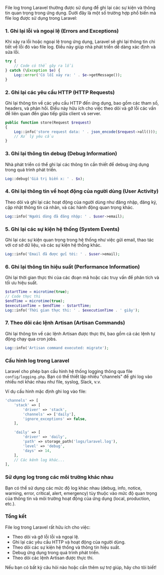 File log trong Laravel thường được sử dụng để ghi lại các sự kiện và thông tin quan trọng trong ứng dụng. Dưới đây là một số trường hợp phổ biến mà file log được sử dụng trong Laravel:

### 1. **Ghi lại lỗi và ngoại lệ (Errors and Exceptions)**
Khi xảy ra lỗi hoặc ngoại lệ trong ứng dụng, Laravel sẽ ghi lại thông tin chi tiết về lỗi đó vào file log. Điều này giúp nhà phát triển dễ dàng xác định và sửa lỗi.
```php
try {
    // Code có thể gây ra lỗi
} catch (\Exception $e) {
    Log::error('Có lỗi xảy ra: ' . $e->getMessage());
}
```

### 2. **Ghi lại các yêu cầu HTTP (HTTP Requests)**
Ghi lại thông tin về các yêu cầu HTTP đến ứng dụng, bao gồm các tham số, headers, và phản hồi. Điều này hữu ích cho việc theo dõi và gỡ lỗi các vấn đề liên quan đến giao tiếp giữa client và server.
```php
public function store(Request $request)
{
    Log::info('store request data: ' . json_encode($request->all()));
    // Xử lý yêu cầu
}
```

### 3. **Ghi lại thông tin debug (Debug Information)**
Nhà phát triển có thể ghi lại các thông tin cần thiết để debug ứng dụng trong quá trình phát triển.
```php
Log::debug('Giá trị biến x: ' . $x);
```

### 4. **Ghi lại thông tin về hoạt động của người dùng (User Activity)**
Theo dõi và ghi lại các hoạt động của người dùng như đăng nhập, đăng ký, cập nhật thông tin cá nhân, và các hành động quan trọng khác.
```php
Log::info('Người dùng đã đăng nhập: ' . $user->email);
```

### 5. **Ghi lại các sự kiện hệ thống (System Events)**
Ghi lại các sự kiện quan trọng trong hệ thống như việc gửi email, thao tác với cơ sở dữ liệu, và các sự kiện hệ thống khác.
```php
Log::info('Email đã được gửi tới: ' . $user->email);
```

### 6. **Ghi lại thông tin hiệu suất (Performance Information)**
Ghi lại thời gian thực thi của các đoạn mã hoặc các truy vấn để phân tích và tối ưu hiệu suất.
```php
$startTime = microtime(true);
// Code thực thi
$endTime = microtime(true);
$executionTime = $endTime - $startTime;
Log::info('Thời gian thực thi: ' . $executionTime . ' giây');
```

### 7. **Theo dõi các lệnh Artisan (Artisan Commands)**
Ghi lại thông tin về các lệnh Artisan được thực thi, bao gồm cả các lệnh tự động chạy qua cron jobs.
```php
Log::info('Artisan command executed: migrate');
```

### Cấu hình log trong Laravel
Laravel cho phép bạn cấu hình hệ thống logging thông qua file `config/logging.php`. Bạn có thể thiết lập nhiều "channels" để ghi log vào nhiều nơi khác nhau như file, syslog, Slack, v.v.

Ví dụ cấu hình mặc định ghi log vào file:
```php
'channels' => [
    'stack' => [
        'driver' => 'stack',
        'channels' => ['daily'],
        'ignore_exceptions' => false,
    ],

    'daily' => [
        'driver' => 'daily',
        'path' => storage_path('logs/laravel.log'),
        'level' => 'debug',
        'days' => 14,
    ],
    // Các kênh log khác...
],
```

### Sử dụng log trong các môi trường khác nhau
Bạn có thể sử dụng các mức độ log khác nhau (debug, info, notice, warning, error, critical, alert, emergency) tùy thuộc vào mức độ quan trọng của thông tin và môi trường hoạt động của ứng dụng (local, production, etc.).

### Tổng kết
File log trong Laravel rất hữu ích cho việc:
- Theo dõi và gỡ lỗi lỗi và ngoại lệ.
- Ghi lại các yêu cầu HTTP và hoạt động của người dùng.
- Theo dõi các sự kiện hệ thống và thông tin hiệu suất.
- Debug ứng dụng trong quá trình phát triển.
- Theo dõi các lệnh Artisan được thực thi.

Nếu bạn có bất kỳ câu hỏi nào hoặc cần thêm sự trợ giúp, hãy cho tôi biết!